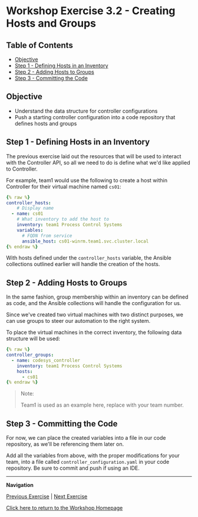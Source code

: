 # Workshop Exercise 3.2 - Creating Hosts and Groups

## Table of Contents

* [Objective](#objective)
* [Step 1 - Defining Hosts in an Inventory](#step-1---defining-hosts-in-an-inventory)
* [Step 2 - Adding Hosts to Groups](#step-2---adding-hosts-to-groups)
* [Step 3 - Committing the Code](#step-3---committing-the-code)

## Objective

* Understand the data structure for controller configurations
* Push a starting controller configuration into a code repository that defines hosts and groups

## Step 1 - Defining Hosts in an Inventory
The previous exercise laid out the resources that will be used to interact with the Controller API, so all we need to do is define what we'd like applied to Controller.

For example, team1 would use the following to create a host within Controller for their virtual machine named `cs01`:
```yaml
{% raw %}
controller_hosts:
    # Display name
  - name: cs01
    # What inventory to add the host to
    inventory: team1 Process Control Systems
    variables:
      # FQDN from service
      ansible_host: cs01-winrm.team1.svc.cluster.local
{% endraw %}
```

With hosts defined under the `controller_hosts` variable, the Ansible collections outlined earlier will handle the creation of the hosts.

## Step 2 - Adding Hosts to Groups
In the same fashion, group membership within an inventory can be defined as code, and the Ansible collections will handle the configuration for us.

Since we've created two virtual machines with two distinct purposes, we can use groups to steer our automation to the right system.

To place the virtual machines in the correct inventory, the following data structure will be used:

```yaml
{% raw %}
controller_groups:
  - name: codesys_controller
    inventory: team1 Process Control Systems
    hosts:
      - cs01
{% endraw %}
```

> Note:
>
> Team1 is used as an example here, replace with your team number.

## Step 3 - Committing the Code
For now, we can place the created variables into a file in our code repository, as we'll be referencing them later on.

Add all the variables from above, with the proper modifications for your team, into a file called `controller_configuration.yaml` in your code repository. Be sure to commit and push if using an IDE.

---
**Navigation**

[Previous Exercise](../3.1-contorller-as-code/) | [Next Exercise](../3.3-linking-to-automation/)

[Click here to return to the Workshop Homepage](../../README.md)
